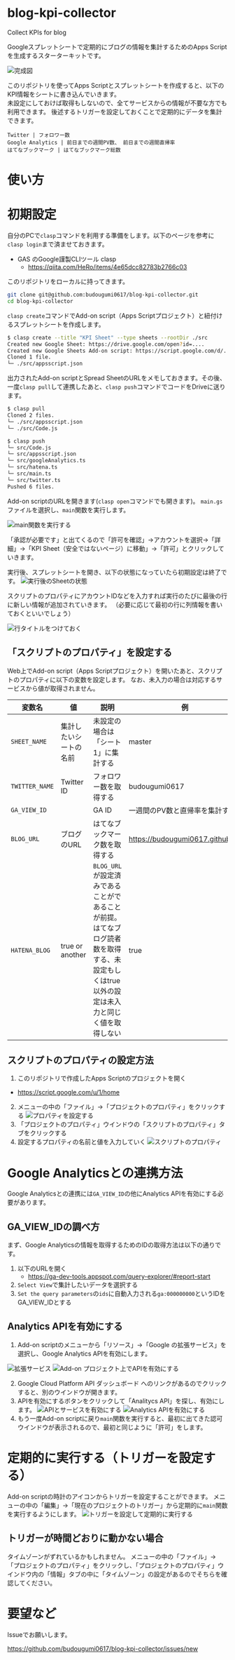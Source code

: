 # blog-kpi-collector
Collect KPIs for blog

Googleスプレットシートで定期的にブログの情報を集計するためのApps Scriptを生成するスターターキットです。

![完成図](./img/result.png)

このリポジトリを使ってApps Scriptとスプレットシートを作成すると、以下のKPI情報をシートに書き込んでいきます。  
未設定にしておけば取得もしないので、全てサービスからの情報が不要な方でも利用できます。 
後述するトリガーを設定しておくことで定期的にデータを集計できます。 

```
Twitter | フォロワー数
Google Analytics | 前日までの週間PV数、 前日までの週間直帰率
はてなブックマーク | はてなブックマーク総数
```

# 使い方
# 初期設定
自分のPCで`clasp`コマンドを利用する準備をします。以下のページを参考に`clasp login`まで済ませておきます。

- GAS のGoogle謹製CLIツール clasp
    - https://qiita.com/HeRo/items/4e65dcc82783b2766c03

このリポジトリをローカルに持ってきます。

```bash
git clone git@github.com:budougumi0617/blog-kpi-collector.git
cd blog-kpi-collector
```


`clasp create`コマンドでAdd-on script（Apps Scriptプロジェクト）と紐付けるスプレットシートを作成します。
```bash
$ clasp create --title "KPI Sheet" --type sheets --rootDir ./src
Created new Google Sheet: https://drive.google.com/open?id=....
Created new Google Sheets Add-on script: https://script.google.com/d/..../edit
Cloned 1 file.
└─ ./src/appsscript.json
```

出力されたAdd-on scriptとSpread SheetのURLをメモしておきます。その後、一度`clasp pull`して連携したあと、`clasp push`コマンドでコードをDriveに送ります。

```bash
$ clasp pull
Cloned 2 files.
└─ ./src/appsscript.json
└─ ./src/Code.js

$ clasp push
└─ src/Code.js
└─ src/appsscript.json
└─ src/googleAnalytics.ts
└─ src/hatena.ts
└─ src/main.ts
└─ src/twitter.ts
Pushed 6 files.
```



Add-on scriptのURLを開きます(`clasp open`コマンドでも開きます)。
`main.gs`ファイルを選択し、`main`関数を実行します。

![main関数を実行する](./img/execute_main.png)

「承認が必要です」と出てくるので「許可を確認」→アカウントを選択→「詳細」→「KPI Sheet（安全ではないページ）に移動」→「許可」とクリックしていきます。

実行後、スプレットシートを開き、以下の状態になっていたら初期設定は終了です。
![実行後のSheetの状態](./img/executed_result.png)

スクリプトのプロパティにアカウントIDなどを入力すれば実行のたびに最後の行に新しい情報が追加されていきます。
（必要に応じて最初の行に列情報を書いておくといいでしょう）

![行タイトルをつけておく](./img/rows_labels.png)


## 「スクリプトのプロパティ」を設定する
Web上でAdd-on script（Apps Scriptプロジェクト）を開いたあと、スクリプトのプロパティに以下の変数を設定します。
なお、未入力の場合は対応するサービスから値が取得されません。

|    変数名   | 値 | 説明 | 例 | 
|---|---|---|---|
| `SHEET_NAME` | 集計したいシートの名前 | 未設定の場合は「シート1」に集計する| master |
| `TWITTER_NAME` | Twitter ID | フォロワー数を取得する | budougumi0617
| `GA_VIEW_ID` | | GA ID | 一週間のPV数と直帰率を集計する | ga:000000000 |
| `BLOG_URL` | ブログのURL | はてなブックマーク数を取得する | https://budougumi0617.github.io/ |
| `HATENA_BLOG` | true or another | `BLOG_URL`が設定済みであることがであることが前提。はてなブログ読者数を取得する、未設定もしくはtrue以外の設定は未入力と同じく値を取得しない | true |


## スクリプトのプロパティの設定方法
1. このリポジトリで作成したApps Scriptのプロジェクトを開く
  - https://script.google.com/u/1/home
2. メニューの中の「ファイル」→「プロジェクトのプロパティ」をクリックする
![プロパティを設定する](./img/open_project_properties.png)
3. 「プロジェクトのプロパティ」ウインドウの「スクリプトのプロパティ」タブをクリックする
4. 設定するプロパティの名前と値を入力していく
![スクリプトのプロパティ](./img/properties.png)

# Google Analyticsとの連携方法
Google Analyticsとの連携には`GA_VIEW_ID`の他にAnalytics APIを有効にする必要があります。

## GA_VIEW_IDの調べ方
まず、Google Analyticsの情報を取得するためのIDの取得方法は以下の通りです。

1. 以下のURLを開く
   - https://ga-dev-tools.appspot.com/query-explorer/#report-start
2. `Select View`で集計したいデータを選択する
3. `Set the query parameters`の`ids`に自動入力される`ga:000000000`というIDをGA_VIEW_IDとする


## Analytics APIを有効にする
1. Add-on scriptのメニューから「リソース」→「Google の拡張サービス」を選択し、Google Analytics APIを有効にします。


![拡張サービス](./img/expansion_services.png)
![Add-on プロジェクト上でAPIを有効にする](./img/enable_statics_api.png)

2. Google Cloud Platform API ダッシュボード へのリンクがあるのでクリックすると、別のウインドウが開きます。
3. APIを有効にするボタンをクリックして「Analitycs API」を探し、有効にします。
![APIとサービスを有効にする](./img/open_api_project.png)
![Analytics APIを有効にする](./img/analitics_api.png)
4. もう一度Add-on scriptに戻り`main`関数を実行すると、最初に出てきた認可ウインドウが表示されるので、最初と同じように「許可」をします。


# 定期的に実行する（トリガーを設定する）
Add-on scriptの時計のアイコンからトリガーを設定することができます。
メニューの中の「編集」→「現在のプロジェクトのトリガー」から定期的に`main`関数を実行するようにします。
![トリガーを設定して定期的に実行する](./img/trigger.png)
## トリガーが時間どおりに動かない場合
タイムゾーンがずれているかもしれません。
メニューの中の「ファイル」→「プロジェクトのプロパティ」をクリックし、「プロジェクトのプロパティ」ウインドウ内の「情報」タブの中に「タイムゾーン」の設定があるのでそちらを確認してください。

# 要望など
Issueでお願いします。

https://github.com/budougumi0617/blog-kpi-collector/issues/new
